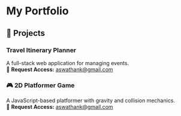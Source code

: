 # My Portfolio

## 🚀 Projects

### Travel Itinerary Planner
A full-stack web application for managing events.  
🔗 **Request Access:** aswathank@gmail.com  

### 🎮 2D Platformer Game
A JavaScript-based platformer with gravity and collision mechanics.  
🔗 **Request Access:** aswathank@gmail.com
